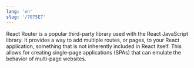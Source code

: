 ```yaml
---
lang: 'en'
slug: '/7075E7'
---
```


React Router is a popular third-party library used with the React JavaScript library. It provides a way to add multiple routes, or pages, to your React application, something that is not inherently included in React itself. This allows for creating single-page applications (SPAs) that can emulate the behavior of multi-page websites.
